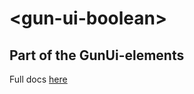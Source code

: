 # \<gun-ui-boolean\>



## Part of the GunUi-elements

Full docs [here](https://stefdv.github.io/gun-ui-ledbutton/components/gun-ui-ledbutton/)

